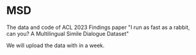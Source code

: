# MSD
The data and code of ACL 2023 Findings paper "I run as fast as a rabbit, can you? A Multilingual Simile Dialogue Dataset"

We will upload the data with in a week.
